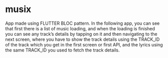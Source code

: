 # musix

App made using FLUTTER BLOC pattern. In the following app, you can see that first there is a list of music loading, and when the loading is finished you can see any track’s details by tapping on it and then navigating to the next screen, where you have to show the track details using the TRACK_ID of the track which you get in the first screen or first API, and the lyrics using the same TRACK_ID you used to fetch the track details.
